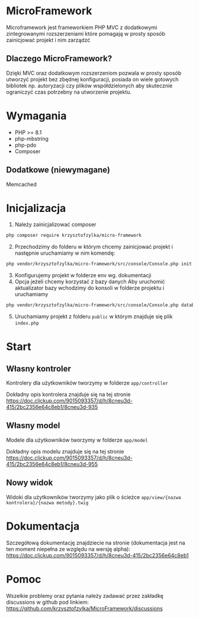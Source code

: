 # MicroFramework
Microframework jest frameworkiem PHP MVC z dodatkowymi zintegrowanymi rozszerzeniami które pomagają w prosty sposób zainicjować projekt i nim zarządzć

## Dlaczego MicroFramework?
Dzięki MVC oraz dodatkowym rozszerzeniom pozwala w prosty sposób utworzyć projekt bez zbędnej konfiguracji, posiada on wiele gotowych bibliotek np. autoryzacji czy plików współdzielonych aby skutecznie ograniczyć czas potrzebny na utworzenie projektu.

# Wymagania
- PHP >= 8.1
- php-mbstring
- php-pdo
- Composer

## Dodatkowe (niewymagane)
Memcached

# Inicjalizacja
1. Należy zainicjalizować composer
```bash
php composer require krzysztofzylka/micro-framework
```
2. Przechodzimy do folderu w którym chcemy zainicjować projekt i następnie uruchamiamy w nim komendę:
```bash
php vendor/krzysztofzylka/micro-framework/src/console/Console.php init
```
3. Konfigurujemy projekt w folderze env wg. dokumentacji
4. Opcja jeżeli chcemy korzystać z bazy danych
Aby uruchomić aktualizator bazy wchodzimy do konsoli w folderze projektu i uruchamiamy
```bash 
php vendor/krzysztofzylka/micro-framework/src/console/Console.php database update
```
5. Uruchamiamy projekt z folderu `public` w którym znajduje się plik `index.php`

# Start

## Własny kontroler
Kontrolery dla użytkowników tworzymy w folderze `app/controller`

Dokładny opis kontrolera znajduje się na tej stronie https://doc.clickup.com/9015093357/d/h/8cneu3d-415/2bc2356e64c8eb1/8cneu3d-935

## Własny model
Modele dla użytkowników tworzymy w folderze `app/model`

Dokładny opis modelu znajduje się na tej stronie https://doc.clickup.com/9015093357/d/h/8cneu3d-415/2bc2356e64c8eb1/8cneu3d-955

## Nowy widok
Widoki dla użytkowników tworzymy jako plik o ścieżce `app/view/{nazwa kontrolera}/{nazwa metody}.twig`

# Dokumentacja
Szczegółową dokumentację znajdziecie na stronie (dokumentacja jest na ten moment niepełna ze względu na wersję alpha):
https://doc.clickup.com/9015093357/d/h/8cneu3d-415/2bc2356e64c8eb1

# Pomoc
Wszelkie problemy oraz pytania należy zadawać przez zakładkę discussions w github pod linkiem: https://github.com/krzysztofzylka/MicroFramework/discussions
